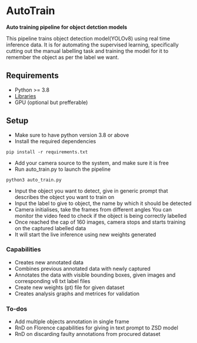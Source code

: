 # AutoTrain
**Auto training pipeline for object detction models**

This pipeline trains object detection model(YOLOv8) using real time inference data. It is for automating the supervised learning, specifically cutting out the manual labelling task and training the model for it to remember the object as per the label we want.

## Requirements
* Python >= 3.8
* [Libraries](requirements.txt)
* GPU (optional but prefferable)

## Setup
* Make sure to have python version 3.8 or above
* Install the required dependencies
```
pip install -r requirements.txt
```
* Add your camera source to the system, and make sure it is free
* Run auto_train.py to launch the pipeline
```
python3 auto_train.py
```
* Input the object you want to detect, give in generic prompt that describes the object you want to train on
* Input the label to give to object, the name by which it should be detected
* Camera initialises, take the frames from different angles
You can monitor the video feed to check if the object is being correctly labelled
* Once reached the cap of 160 images, camera stops and starts training on the captured labelled data
* It will start the live inference using new weights generated

### Capabilities
* Creates new annotated data 
* Combines previous annotated data with newly captured
* Annotates the data with visible bounding boxes, given images and corresponding v8 txt label files
* Create new weights (pt) file for given dataset
* Creates analysis graphs and metrices for validation

### To-dos
* Add multiple objects annotation in single frame
* RnD on Florence capabilities for giving in text prompt to ZSD model
* RnD on discarding faulty annotations from procured dataset